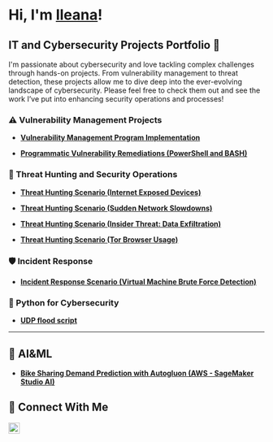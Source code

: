 # Hi, I'm <a href="https://www.linkedin.com/in/ileana-villani/">Ileana</a>! 


## IT and Cybersecurity Projects Portfolio 🔐

I'm passionate about cybersecurity and love tackling complex challenges through hands-on projects. From vulnerability management to threat detection, these projects allow me to dive deep into the ever-evolving landscape of cybersecurity. Please feel free to check them out and see the work I’ve put into enhancing security operations and processes!


### ⚠️ Vulnerability Management Projects

- **[Vulnerability Management Program Implementation](https://github.com/ilevillani/vulnerability-management-program)**
  
- **[Programmatic Vulnerability Remediations (PowerShell and BASH)]()**

### 🚨 Threat Hunting and Security Operations

- **[Threat Hunting Scenario (Internet Exposed Devices)](https://github.com/ilevillani/threat-hunting-internet-exposed-devices)**
  
- **[Threat Hunting Scenario (Sudden Network Slowdowns)](https://github.com/ilevillani/threat-hunting-scenario-sudden-network-slowdowns)**
  
- **[Threat Hunting Scenario (Insider Threat: Data Exfiltration)](https://github.com/ilevillani/threat-hunting-scenario-data-exfiltration)**

- **[Threat Hunting Scenario (Tor Browser Usage)]()**

### 🛡️ Incident Response

- **[Incident Response Scenario (Virtual Machine Brute Force Detection)]()**

### 🐍 Python for Cybersecurity

- **[UDP flood script](https://github.com/ilevillani/pratiche_python/blob/main/W7D1/udp_flood2.py)**

<hr/>

## 🧠 AI&ML

- **[Bike Sharing Demand Prediction with Autogluon (AWS - SageMaker Studio AI)](https://github.com/ilevillani/AWS-AI-ML-/blob/main/Projects/bike-sharing-demand.ipynb)**

## 🤳 Connect With Me

[<img align="left" alt="___________ | LinkedIn" width="22px" src="https://cdn.jsdelivr.net/npm/simple-icons@v3/icons/linkedin.svg" />][linkedin]

[linkedin]: https://linkedin.com/in/ileana-villani/

<!--
<img width="35" alt="image" src="https://github.com/user-attachments/assets/2f41c7cd-5ea8-4475-b451-a37161b6c3fb"> 
<img width="35" alt="image" src="https://github.com/user-attachments/assets/77649969-9910-4994-8b96-74a116cfb2a8">
-->
